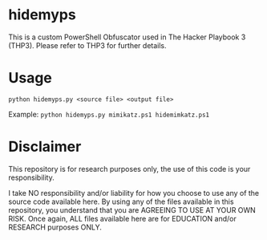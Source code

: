 # hidemyps
This is a custom PowerShell Obfuscator  used in The Hacker Playbook 3 (THP3).  Please refer to THP3 for further details.

# Usage

`python hidemyps.py <source file> <output file>`

Example: `python hidemyps.py mimikatz.ps1 hidemimkatz.ps1`

# Disclaimer
This repository is for research purposes only, the use of this code is your responsibility.

I take NO responsibility and/or liability for how you choose to use any of the source code available here. By using any of the files available in this repository, you understand that you are AGREEING TO USE AT YOUR OWN RISK. Once again, ALL files available here are for EDUCATION and/or RESEARCH purposes ONLY.

